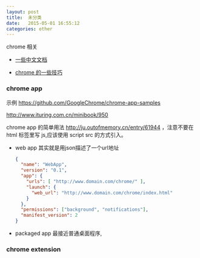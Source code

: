 ```yaml
---
layout: post
title:  未分类
date:   2015-05-01 16:55:12
categories: other
---
```



chrome 相关

 - [一些中文文档](http://chajian.baidu.com/developer/extensions/getstarted.html)

 - [chrome 的一些技巧](http://www.codeceo.com/article/15-chrome-develop-skills.html)

<!-- more -->

### chrome app

示例 https://github.com/GoogleChrome/chrome-app-samples

http://www.ituring.com.cn/minibook/950

chrome app 的简单用法 http://ju.outofmemory.cn/entry/61944
，注意不要在 html 标签里写 js,应该使用 script src 的方式引入。

 * web app 其实就是用json描述了一个url地址

	```json
	{
	  "name": "WebApp",
	  "version": "0.1",
	  "app": {
		"urls": [ "http://www.domain.com/chrome/" ],
		"launch": {
		  "web_url": "http://www.domain.com/chrome/index.html"
		}
	  },
	  "permissions": ["background", "notifications"],
	  "manifest_version": 2
	}
	```

 * packaged app 最接近普通桌面程序, 

### chrome extension


<br />
<br />